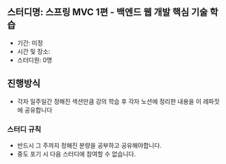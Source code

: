 ## 스터디명: **스프링 MVC 1편 - 백엔드 웹 개발 핵심 기술 학습**

- 기간: 미정
- 시간 및 장소:
- 스터디원: 0명 

## 진행방식

- 각자 일주일간 정해진 섹션만큼 강의 학습 후 각자 노션에 정리한 내용을 이 레파짓에 공유합니다

### 스터디 규칙

- 반드시 그 주까지 정해진 분량을 공부하고 공유해야합니다.
- 중도 포기 시 다음 스터디에 참여할 수 없습니다.